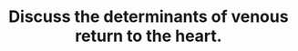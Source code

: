 ---
title: "Discuss the determinants of venous return to the heart."
entityType: SAQ
exam: PEX
college: CICM
year: 2020
sitting: A
question: 19
passRate: 67
EC_expectedDomains:
- "The factors that influence VR are captured in 2 formulae; VR = CO, and VR = (MSFP-RAP) / Venous Resistance."
- "Candidates that used these as the backbone structure of their answer scored well."
EC_errorsCommon:
- "Quite a few candidates failed to consider factors that affect left heart CO also effect VR."
- "Recognising that CO does = VR appeared to elude some candidates."
---